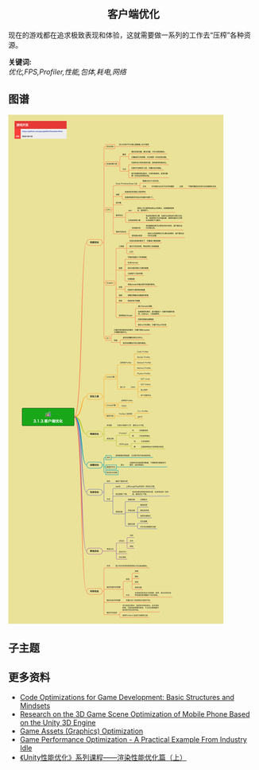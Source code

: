 <h2 align="center">客户端优化</h2>
<p>
现在的游戏都在追求极致表现和体验，这就需要做一系列的工作去“压榨”各种资源。
</p>

**关键词:** <br/> 
*优化,FPS,Profiler,性能,包体,耗电,网络*

## 图谱
![图片加载中...](../exports/3.1.3.客户端优化.png?raw=true)

## 子主题

## 更多资料
* [Code Optimizations for Game Development: Basic Structures and Mindsets](https://gamedevelopment.tutsplus.com/tutorials/code-optimizations-for-game-development-basic-structures-and-mindsets--cms-30760)
* [Research on the 3D Game Scene Optimization of Mobile Phone Based on the Unity 3D Engine](https://ieeexplore.ieee.org/abstract/document/6086340)
* [Game Assets (Graphics) Optimization](https://www.theappguruz.com/blog/game-assets-graphics-optimization)
* [Game Performance Optimization - A Practical Example From Industry Idle](https://ruoyusun.com/2022/01/28/game-pref.html)
* [《Unity性能优化》系列课程——渲染性能优化篇（上）](https://zhuanlan.zhihu.com/p/589925491)